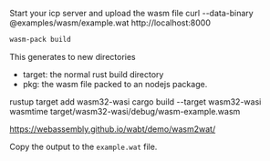 


Start your icp server and upload the wasm file
curl --data-binary @examples/wasm/example.wat http://localhost:8000

```bash
wasm-pack build
```
This generates to new directories
- target: the normal rust build directory
- pkg: the wasm file packed to an nodejs package.



rustup target add wasm32-wasi
cargo build --target wasm32-wasi
wasmtime target/wasm32-wasi/debug/wasm-example.wasm


https://webassembly.github.io/wabt/demo/wasm2wat/

Copy the output to the `example.wat` file.

